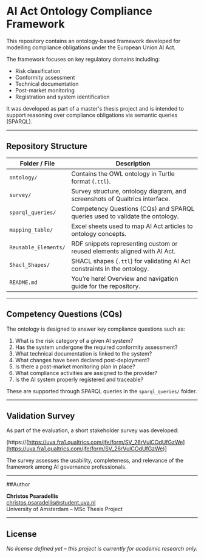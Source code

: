 # AI Act Ontology Compliance Framework

This repository contains an ontology-based framework developed for modelling compliance obligations under the European Union AI Act.

The framework focuses on key regulatory domains including:
- Risk classification
- Conformity assessment
- Technical documentation
- Post-market monitoring
- Registration and system identification

It was developed as part of a master's thesis project and is intended to support reasoning over compliance obligations via semantic queries (SPARQL).

---

## Repository Structure

| Folder / File         | Description                                                                 |
|------------------------|-----------------------------------------------------------------------------|
| `ontology/`            | Contains the OWL ontology in Turtle format (`.ttl`).                        |
| `survey/`              | Survey structure, ontology diagram, and screenshots of Qualtrics interface.|
| `sparql_queries/`      | Competency Questions (CQs) and SPARQL queries used to validate the ontology.|
| `mapping_table/`       | Excel sheets used to map AI Act articles to ontology concepts.              |
| `Reusable_Elements/`   | RDF snippets representing custom or reused elements aligned with AI Act.    |
| `Shacl_Shapes/`        | SHACL shapes (`.ttl`) for validating AI Act constraints in the ontology.    |
| `README.md`            | You’re here! Overview and navigation guide for the repository.              |


---

## Competency Questions (CQs)

The ontology is designed to answer key compliance questions such as:

1. What is the risk category of a given AI system?
2. Has the system undergone the required conformity assessment?
3. What technical documentation is linked to the system?
4. What changes have been declared post-deployment?
5. Is there a post-market monitoring plan in place?
6. What compliance activities are assigned to the provider?
7. Is the AI system properly registered and traceable?

These are supported through SPARQL queries in the `sparql_queries/` folder.

---

## Validation Survey

As part of the evaluation, a short stakeholder survey was developed:

(https://[https://uva.fra1.qualtrics.com/jfe/form/SV_26rVulCOdUfGzWe](https://uva.fra1.qualtrics.com/jfe/form/SV_26rVulCOdUfGzWe)]

The survey assesses the usability, completeness, and relevance of the framework among AI governance professionals.

---

##Author

**Christos Psaradellis**  
christos.psaradellis@student.uva.nl  
University of Amsterdam – MSc Thesis Project

---

## License

*No license defined yet – this project is currently for academic research only.*

